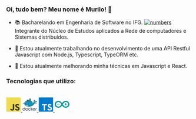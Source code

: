 ### Oi, tudo bem? Meu nome é Murilo! 👋

- 📚 Bacharelando em Engenharia de Software no IFG.
<a href="https://linktr.ee/numbersifg/"> <img src="https://avatars.githubusercontent.com/u/73557119?s=200&v=4" alt="numbers" width="40" height="40" style="max-width: 100%;"> </a> Integrante do Núcleo de Estudos aplicados a Rede de computadores e Sistemas distribuídos.
  
- 🔭 Estou atualmente trabalhando no desenvolvimento de uma API Restful Javascript com Node.js, Typescript, TypeORM etc.
- 🌱 Estou atualmente melhorando minha técnicas em Javascript e React.

### Tecnologias que utilizo:
<br>
<a href="https://developer.mozilla.org/en-US/docs/Web/JavaScript" rel="nofollow"> <img src="https://raw.githubusercontent.com/devicons/devicon/master/icons/javascript/javascript-original.svg" alt="javascript" width="40" height="40" style="max-width: 100%;"> </a>
<a href="https://www.docker.com/" rel="nofollow"> <img src="https://raw.githubusercontent.com/devicons/devicon/master/icons/docker/docker-original-wordmark.svg" alt="docker" width="40" height="40" style="max-width: 100%;"> </a>
<a href="https://www.typescriptlang.org/" rel="nofollow"> <img src="https://raw.githubusercontent.com/devicons/devicon/master/icons/typescript/typescript-original.svg" alt="typescript" width="40" height="40" style="max-width: 100%;"> </a>
<a href="https://www.arduino.cc/" rel="nofollow"> <img src="https://github.com/devicons/devicon/blob/master/icons/arduino/arduino-original.svg" alt="arduino" width="40" height="40" style="max-width: 100%;"> </a>

<!--
**MuriloMagal/MuriloMagal** is a ✨ _special_ ✨ repository because its `README.md` (this file) appears on your GitHub profile.

Here are some ideas to get you started:

- 🔭 I’m currently working on ...
- 🌱 I’m currently learning ...
- 👯 I’m looking to collaborate on ...
- 🤔 I’m looking for help with ...
- 💬 Ask me about ...
- 📫 How to reach me: ...
- 😄 Pronouns: ...
- ⚡ Fun fact: ...
-->

